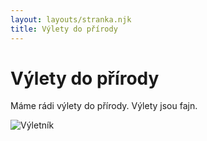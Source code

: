 ```yaml
---
layout: layouts/stranka.njk
title: Výlety do přírody
---
```


# Výlety do přírody

Máme rádi výlety do přírody. Výlety jsou fajn.

![Výletník](/images/astronaut.jpg)

